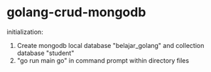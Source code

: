 # golang-crud-mongodb
initialization: 
1. Create mongodb local database "belajar_golang" and collection database "student"
2. "go run main go" in command prompt within directory files
